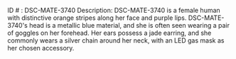 ID # : DSC-MATE-3740
Description: DSC-MATE-3740 is a female human with distinctive orange stripes along her face and purple lips. DSC-MATE-3740's head is a metallic blue material, and she is often seen wearing a pair of goggles on her forehead. Her ears possess a jade earring, and she commonly wears a silver chain around her neck, with an LED gas mask as her chosen accessory.